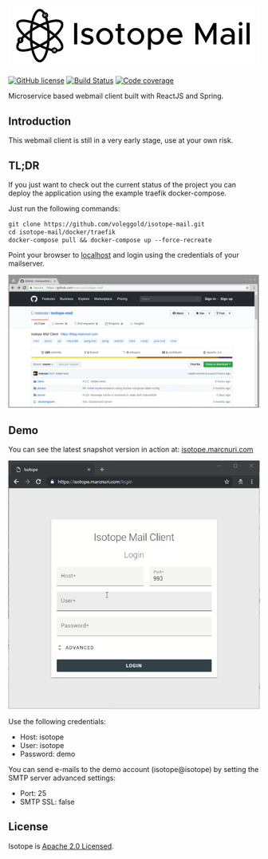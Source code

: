 # <img src="doc/isotope-logo-h-800.png" alt="Isotope Mail Client" />
 [![GitHub license](https://img.shields.io/badge/license-Apache%202.0-blue.svg)](https://github.com/manusa/isotope-mail/blob/master/LICENSE) [![Build Status](https://travis-ci.org/manusa/isotope-mail.svg?branch=master)](https://travis-ci.org/manusa/isotope-mail) [![Code coverage](https://sonarcloud.io/api/project_badges/measure?project=manusa_isotope-mail&metric=coverage)](https://sonarcloud.io/component_measures?id=manusa_isotope-mail&metric=coverage)

Microservice based webmail client built with ReactJS and Spring.

## Introduction

This webmail client is still in a very early stage, use at your own risk.

## TL;DR

If you just want to check out the current status of the project you can deploy the application
using the example traefik docker-compose.

Just run the following commands:

```
git clone https://github.com/voleggold/isotope-mail.git
cd isotope-mail/docker/traefik
docker-compose pull && docker-compose up --force-recreate
```

Point your browser to [localhost](http://localhost) and login using the credentials of your mailserver.

<p>
  <img src="doc/tldr-isotope-deploy.gif" />
</p>

## Demo

You can see the latest snapshot version in action at: [isotope.marcnuri.com](https://isotope.marcnuri.com/login?serverHost=isotope&user=isotope&smtpPort=25&smtpSsl=false)

<p>
  <img src="doc/isotope-demo-login.gif" />
</p>

Use the following credentials:
 - Host: isotope
 - User: isotope
 - Password: demo

You can send e-mails to the demo account (isotope@isotope) by setting the SMTP server advanced settings:
 - Port: 25
 - SMTP SSL: false


## License

Isotope is [Apache 2.0 Licensed](./LICENSE).
